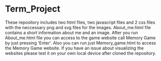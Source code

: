# Term_Project
These repository includes two html files, two javascript files and 2 css files with the neccessary png and svg files for the images.
About_me.html file contains a short information about me and an image. 
After you run About_me.html file you can access to the game website call Memory Game by just pressing 'Enter'.
Also you can run just Memory_game.html to access the Memory Game website.
If you have an issue about visualizing the websites please test it on your own local device after cloned the repository.
